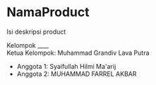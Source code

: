 # NamaProduct
Isi deskripsi product

Kelompok ____  
Ketua Kelompok: Muhammad Grandiv Lava Putra
- Anggota 1: Syaifullah Hilmi Ma'arij
- Anggota 2: MUHAMMAD FARREL AKBAR
